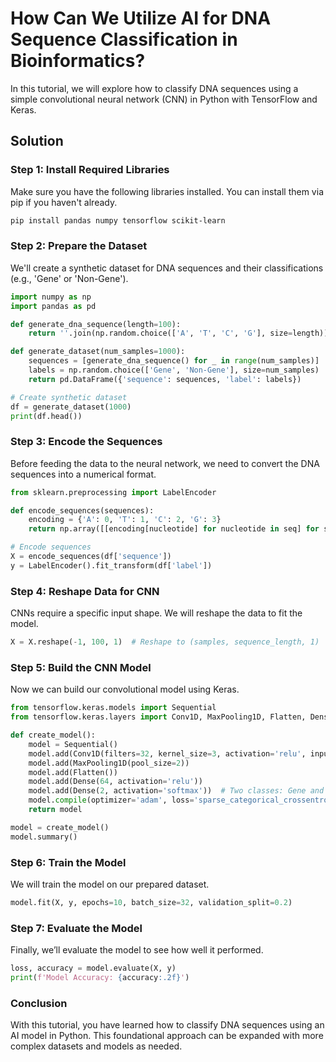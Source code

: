 # How Can We Utilize AI for DNA Sequence Classification in Bioinformatics?

In this tutorial, we will explore how to classify DNA sequences using a simple convolutional neural network (CNN) in Python with TensorFlow and Keras.

## Solution

### Step 1: Install Required Libraries

Make sure you have the following libraries installed. You can install them via pip if you haven't already.

```bash
pip install pandas numpy tensorflow scikit-learn
```

### Step 2: Prepare the Dataset

We'll create a synthetic dataset for DNA sequences and their classifications (e.g., 'Gene' or 'Non-Gene').

```python
import numpy as np
import pandas as pd

def generate_dna_sequence(length=100):
    return ''.join(np.random.choice(['A', 'T', 'C', 'G'], size=length))

def generate_dataset(num_samples=1000):
    sequences = [generate_dna_sequence() for _ in range(num_samples)]
    labels = np.random.choice(['Gene', 'Non-Gene'], size=num_samples)
    return pd.DataFrame({'sequence': sequences, 'label': labels})

# Create synthetic dataset
df = generate_dataset(1000)
print(df.head())
```

### Step 3: Encode the Sequences

Before feeding the data to the neural network, we need to convert the DNA sequences into a numerical format.

```python
from sklearn.preprocessing import LabelEncoder

def encode_sequences(sequences):
    encoding = {'A': 0, 'T': 1, 'C': 2, 'G': 3}
    return np.array([[encoding[nucleotide] for nucleotide in seq] for seq in sequences])

# Encode sequences
X = encode_sequences(df['sequence'])
y = LabelEncoder().fit_transform(df['label'])
```

### Step 4: Reshape Data for CNN

CNNs require a specific input shape. We will reshape the data to fit the model.

```python
X = X.reshape(-1, 100, 1)  # Reshape to (samples, sequence_length, 1)
```

### Step 5: Build the CNN Model

Now we can build our convolutional model using Keras.

```python
from tensorflow.keras.models import Sequential
from tensorflow.keras.layers import Conv1D, MaxPooling1D, Flatten, Dense

def create_model():
    model = Sequential()
    model.add(Conv1D(filters=32, kernel_size=3, activation='relu', input_shape=(100, 1)))
    model.add(MaxPooling1D(pool_size=2))
    model.add(Flatten())
    model.add(Dense(64, activation='relu'))
    model.add(Dense(2, activation='softmax'))  # Two classes: Gene and Non-Gene
    model.compile(optimizer='adam', loss='sparse_categorical_crossentropy', metrics=['accuracy'])
    return model

model = create_model()
model.summary()
```

### Step 6: Train the Model

We will train the model on our prepared dataset.

```python
model.fit(X, y, epochs=10, batch_size=32, validation_split=0.2)
```

### Step 7: Evaluate the Model

Finally, we’ll evaluate the model to see how well it performed.

```python
loss, accuracy = model.evaluate(X, y)
print(f'Model Accuracy: {accuracy:.2f}')
```

### Conclusion

With this tutorial, you have learned how to classify DNA sequences using an AI model in Python. This foundational approach can be expanded with more complex datasets and models as needed.